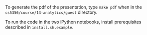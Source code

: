 To generate the pdf of the presentation, type `make pdf` when in the `cs5356/course/13-analytics/guest` directory.

To run the code in the two iPython notebooks, install prerequisites described in `install.sh.example`.